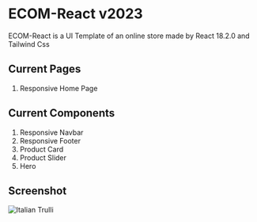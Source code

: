 # ECOM-React v2023

ECOM-React is a UI Template of an online store made by React 18.2.0 and Tailwind Css

## Current Pages
<ol>
  <li>Responsive Home Page</li>
</ol>

## Current Components

<ol>
  <li>Responsive Navbar</li>
  <li>Responsive Footer</li>
  <li>Product Card</li>
  <li>Product Slider</li>
  <li>Hero</li>
</ol>

## Screenshot

<img src="./src/Images/screencapture-localhost-3000-2023-12-14-23_09_40.png" alt="Italian Trulli">
